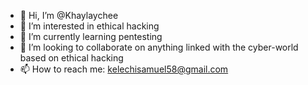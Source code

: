 - 👋 Hi, I’m @Khaylaychee
- 👀 I’m interested in ethical hacking
- 🌱 I’m currently learning pentesting
- 💞️ I’m looking to collaborate on anything linked with the cyber-world based on ethical hacking
- 📫 How to reach me: kelechisamuel58@gmail.com
<!---
Khaylaychee/Khaylaychee is a ✨ special ✨ repository because its `README.md` (this file) appears on your GitHub profile.
You can click the Preview link to take a look at your changes.
--->
